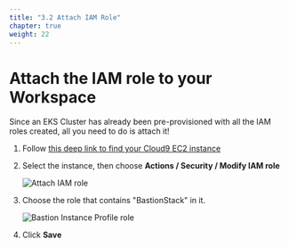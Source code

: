 ```yaml
---
title: "3.2 Attach IAM Role"
chapter: true
weight: 22
---
```


# Attach the IAM role to your Workspace

Since an EKS Cluster has already been pre-provisioned with all the IAM roles created, all you need to do is attach it!

1. Follow [this deep link to find your Cloud9 EC2 instance](https://console.aws.amazon.com/ec2/v2/home?region=us-east-1#Instances:search=aws-cloud9-circleci;sort=desc:launchTime)

2. Select the instance, then choose **Actions / Security / Modify IAM role**

    ![Attach IAM role](/images/20_prerequisites/attachIAMrole.png)

3. Choose the role that contains "BastionStack" in it.

    ![Bastion Instance Profile role](/images/20_prerequisites/bastionStackRole.png)

4. Click **Save**



